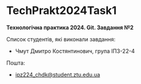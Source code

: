# TechPrakt2024Task1
**Технологічна практика 2024. Git. Завдання №2**

Список студентів, які виконали завдання:
* Чмут Дмитро Костянтинович, група ІПЗ-22-4

Пошта:
* ipz224_chdk@student.ztu.edu.ua
